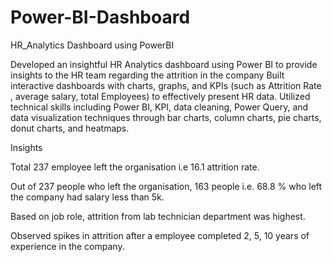 # Power-BI-Dashboard
HR_Analytics Dashboard using PowerBI

Developed an insightful HR Analytics dashboard using Power BI to provide insights to the HR team regarding the attrition in the company
Built interactive dashboards with charts, graphs, and KPIs (such as Attrition Rate , average salary, total Employees) to effectively present HR data.
Utilized technical skills including Power BI, KPI, data cleaning, Power Query, and data visualization techniques through bar charts, column charts, pie charts, donut charts, and heatmaps.

Insights

Total 237 employee left the organisation i.e 16.1 attrition rate.

Out of 237 people who left the organisation, 163 people i.e. 68.8 % who left the company had salary less than 5k.

Based on job role, attrition from lab technician department was highest.

Observed spikes in attrition after a employee completed 2, 5, 10 years of experience in the company.
